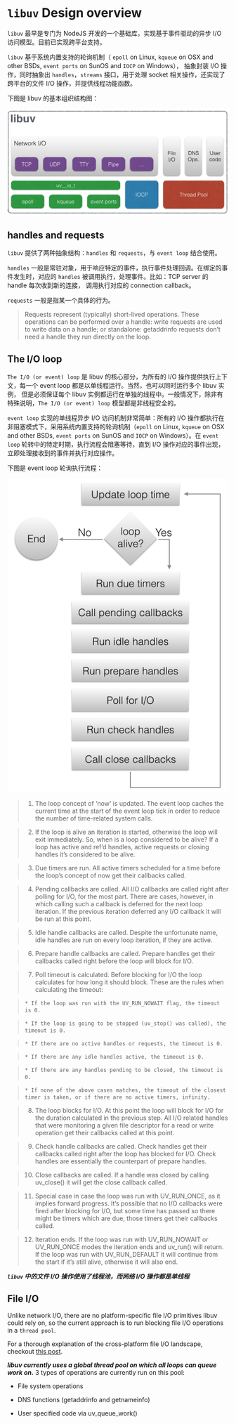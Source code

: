 # `libuv` Design overview

`libuv` 最早是专门为 NodeJS 开发的一个基础库，实现基于事件驱动的异步 I/O 访问模型。目前已实现跨平台支持。

`libuv` 基于系统内置支持的轮询机制（ `epoll` on Linux, `kqueue` on OSX and other BSDs, `event ports` on SunOS and `IOCP` on Windows），
抽象封装 I/O 操作，同时抽象出 `handles`，`streams` 接口，用于处理 socket 相关操作，还实现了跨平台的文件 I/O 操作，并提供线程功能函数。

下图是 libuv 的基本组织结构图：

![architecture.png](./img/architecture.png)


## handles and requests

`libuv` 提供了两种抽象结构：`handles` 和 `requests`，与 `event loop` 结合使用。

`handles` 一般是常驻对象，用于响应特定的事件，执行事件处理回调。在绑定的事件发生时，对应的 `handles` 被调用执行，处理事件。比如：TCP server 的 handle 每次收到新的连接，
调用执行对应的 connection callback。

`requests` 一般是指某一个具体的行为。

> Requests represent (typically) short-lived operations. 
> These operations can be performed over a handle: write requests are used to write data on a handle; 
> or standalone: getaddrinfo requests don’t need a handle they run directly on the loop.


## The I/O loop



`The I/O (or event) loop` 是 libuv 的核心部分，为所有的 I/O 操作提供执行上下文，每一个 event loop 都是以单线程运行。当然，也可以同时运行多个 libuv 实例，
但是必须保证每个 libuv 实例都运行在单独的线程中。一般情况下，除非有特殊说明，`The I/O (or event) loop` 模型都是非线程安全的。

`event loop` 实现的单线程异步 I/O 访问机制非常简单：所有的 I/O 操作都执行在非阻塞模式下，采用系统内置支持的轮询机制（`epoll` on Linux, `kqueue` on OSX and other BSDs, `event ports` on SunOS and `IOCP` on Windows）。在 `event loop` 轮转中的特定时期，执行流程会阻塞等待，直到 I/O 操作对应的事件出现，立即处理接收到的事件并执行对应操作。

下图是 event loop 轮询执行流程：

![loop_iteration.png](./img/loop_iteration.png)

> 1. The loop concept of ‘now’ is updated. The event loop caches the current time at the start of the event loop tick in order to reduce the number of time-related system calls.

> 2. If the loop is alive an iteration is started, otherwise the loop will exit immediately. So, when is a loop considered to be alive? If a loop has active and ref’d handles, active requests or closing handles it’s considered to be alive.

> 3. Due timers are run. All active timers scheduled for a time before the loop’s concept of now get their callbacks called.

> 4. Pending callbacks are called. All I/O callbacks are called right after polling for I/O, for the most part. There are cases, however, 
> in which calling such a callback is deferred for the next loop iteration. If the previous iteration deferred any I/O callback it will be run at this point.

> 5. Idle handle callbacks are called. Despite the unfortunate name, idle handles are run on every loop iteration, if they are active.

> 6. Prepare handle callbacks are called. Prepare handles get their callbacks called right before the loop will block for I/O.

> 7. Poll timeout is calculated. Before blocking for I/O the loop calculates for how long it should block. These are the rules when calculating the timeout:

>     * If the loop was run with the UV_RUN_NOWAIT flag, the timeout is 0.

>     * If the loop is going to be stopped (uv_stop() was called), the timeout is 0.

>     * If there are no active handles or requests, the timeout is 0.

>     * If there are any idle handles active, the timeout is 0.

>     * If there are any handles pending to be closed, the timeout is 0.

>     * If none of the above cases matches, the timeout of the closest timer is taken, or if there are no active timers, infinity.

> 8. The loop blocks for I/O. At this point the loop will block for I/O for the duration calculated in the previous step.
> All I/O related handles that were monitoring a given file descriptor for a read or write operation get their callbacks called at this point.

> 9. Check handle callbacks are called. Check handles get their callbacks called right after the loop has blocked for I/O. 
> Check handles are essentially the counterpart of prepare handles.

> 10. Close callbacks are called. If a handle was closed by calling uv_close() it will get the close callback called.

> 11. Special case in case the loop was run with UV_RUN_ONCE, as it implies forward progress. It’s possible that no I/O callbacks were fired after blocking for I/O, 
> but some time has passed so there might be timers which are due, those timers get their callbacks called.

> 12. Iteration ends. If the loop was run with UV_RUN_NOWAIT or UV_RUN_ONCE modes the iteration ends and uv_run() will return. 
> If the loop was run with UV_RUN_DEFAULT it will continue from the start if it’s still alive, otherwise it will also end.

**_`libuv` 中的文件 I/O 操作使用了线程池，而网络 I/O 操作都是单线程_**


## File I/O

Unlike network I/O, there are no platform-specific file I/O primitives libuv could rely on, so the current approach is to run blocking file I/O operations in a `thread pool`.

For a thorough explanation of the cross-platform file I/O landscape, checkout [this post](http://blog.libtorrent.org/2012/10/asynchronous-disk-io/).

**_libuv currently uses a global thread pool on which all loops can queue work on._** 3 types of operations are currently run on this pool:

* File system operations

* DNS functions (getaddrinfo and getnameinfo)

* User specified code via uv_queue_work()

